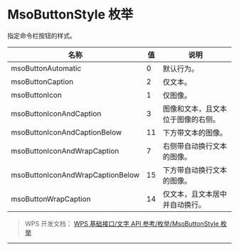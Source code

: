# MsoButtonStyle 枚举

指定命令栏按钮的样式。

| 名称                             | 值  | 说明                               |
|----------------------------------|-----|------------------------------------|
| msoButtonAutomatic               | 0   | 默认行为。                         |
| msoButtonCaption                 | 2   | 仅文本。                           |
| msoButtonIcon                    | 1   | 仅图像。                           |
| msoButtonIconAndCaption          | 3   | 图像和文本，且文本位于图像的右侧。 |
| msoButtonIconAndCaptionBelow     | 11  | 下方带文本的图像。                 |
| msoButtonIconAndWrapCaption      | 7   | 右侧带自动换行文本的图像。         |
| msoButtonIconAndWrapCaptionBelow | 15  | 下方带自动换行文本的图像。         |
| msoButtonWrapCaption             | 14  | 仅文本，且文本居中并自动换行。     |

> WPS 开发文档： [WPS 基础接口/文字 API 参考/枚举/MsoButtonStyle 枚举](https://qn.cache.wpscdn.cn/encs/doc/office_v19/topics/WPS%20%E5%9F%BA%E7%A1%80%E6%8E%A5%E5%8F%A3/%E6%96%87%E5%AD%97%20API%20%E5%8F%82%E8%80%83/%E6%9E%9A%E4%B8%BE/MsoButtonStyle%20%E6%9E%9A%E4%B8%BE.html)

------------------------------------------------------------------------
